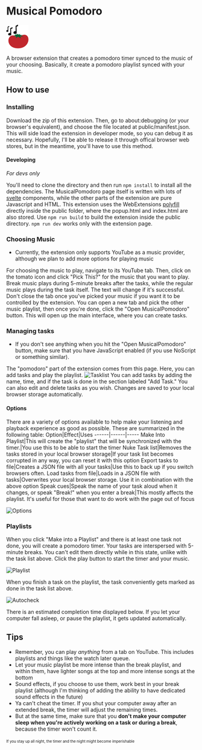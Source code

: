 # Musical Pomodoro

![tomato with music notes](public/favicon.svg)

A browser extension that creates a pomodoro timer synced to the music of your choosing.
Basically, it create a pomodoro playlist synced with your music.

## How to use

### Installing

Download the zip of this extension. Then, go to about:debugging (or your browser's equivalent), and choose the file located at public/manifest.json. This will side load the extension in developer mode, so you can debug it as necessary. Hopefully, I'll be able to release it through offical browser web stores, but in the meantime, you'll have to use this method.

#### Developing

*For devs only*

You'll need to clone the directory and then run `npm install` to install all the dependencies. The MusicalPomodoro page itself is written with lots of [svelte](https://svelte.dev) components, while the other parts of the extension are pure Javascript and HTML. This extension uses the WebExtensions [polyfill](https://github.com/mozilla/webextension-polyfill#basic-setup) directly inside the public folder, where the popup.html and index.html are also stored.
Use `npm run build` to build the extension inside the public directory. `npm run dev` works only with the extension page.

### Choosing Music

* Currently, the extension only supports YouTube as a music provider, although we plan to add more options for playing music

For choosing the music to play, navigate to its YouTube tab. Then, click on the tomato icon and click "Pick This?" for the music that you want to play. Break music plays during 5-minute breaks after the tasks, while the regular music plays during the task itself. The text will change if it's successful. Don't close the tab once you've picked your music if you want it to be controlled by the extension. You can open a new tab and pick the other music playlist, then once you're done, click the "Open MusicalPomodoro" button. This will open up the main interface, where you can create tasks.

### Managing tasks

* If you don't see anything when you hit the "Open MusicalPomodoro" button, make sure that you have JavaScript enabled (if you use NoScript or something similar).

The "pomodoro" part of the extension comes from this page. Here, you can add tasks and play the playlist.
![Tasklist](https://user-images.githubusercontent.com/55459863/118384696-39a9f300-b5d6-11eb-9905-b91b840813e2.gif)
You can add tasks by adding the name, time, and if the task is done in the section labeled "Add Task." You can also edit and delete tasks as you wish. Changes are saved to your local browser storage automatically.

#### Options

There are a variety of options available to help make your listening and playback experience as good as possible. These are summarized in the following table:
Option|Effect|Uses
------|------|-----
Make Into Playlist|This will create the "playlist" that will be synchronized with the timer.|You use this to be able to start the timer
Nuke Task list|Removes the tasks stored in your local browser storage|If your task list becomes corrupted in any way, you can reset it with this option
Export tasks to file|Creates a JSON file with all your tasks|Use this to back up if you switch browsers often.
Load tasks from file|Loads in a JSON file with tasks|Overwrites your local browser storage. Use it in combination with the above option
Speak cues|Speak the name of your task aloud when it changes, or speak "Break!" when you enter a break|This mostly affects the playlist. It's useful for those that want to do work with the page out of focus

![Options](https://user-images.githubusercontent.com/55459863/118384840-922dc000-b5d7-11eb-88fb-8325b3d4ddab.gif)



### Playlists

When you click "Make into a Playlist" and there is at least one task not done, you will create a pomodoro timer. Your tasks are interspersed with 5-minute breaks. You can't edit them directly while in this state, unlike with the task list above. Click the play button to start the timer and your music.

![Playlist](https://user-images.githubusercontent.com/55459863/118384826-67dc0280-b5d7-11eb-984e-ab82fa005cd5.gif)

When you finish a task on the playlist, the task conveniently gets marked as done in the task list above. 

![Autocheck](https://user-images.githubusercontent.com/55459863/118384849-b9848d00-b5d7-11eb-98ea-848334018882.gif)

There is an estimated completion time displayed below. If you let your computer fall asleep, or pause the playlist, it gets updated automatically.




## Tips

* Remember, you can play *anything* from a tab on YouTube. This includes playlists and things like the watch later queue.
* Let your music playlist be more intense than the break playlist, and within them, have lighter songs at the top and more intense songs at the bottom
* Sound effects, if you choose to use them, work best in your break playlist (although I'm thinking of adding the ability to have dedicated sound effects in the future)
* Ya can't cheat the timer. If you shut your computer away after an extended break, the timer will adjust the remaining times.
* But at the same time, make sure that you **don't make your computer sleep when you're actively working on a task or during a break**, because the timer won't count it.

<sup><sub>If you stay up all night, the timer and the night might become imperishable</sub></sup> 
